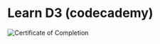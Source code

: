 # Learn D3 (codecademy)

![Certificate of Completion](https://github.com/cecoeco/codecademy_sass/raw/6d7a79547705af099ea564d65d462eb1d86bd2dc/Learn_Sass.png)
